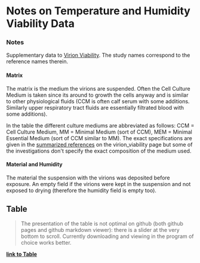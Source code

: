# Notes on Temperature and Humidity Viability Data

### Notes
Supplementary data to [Virion Viability](../virion_viability.md). The study names correspond to the reference names therein.

#### Matrix
The matrix is the medium the virions are suspended. Often the Cell Culture Medium is taken since its around to growth the cells anyway and is similar to other physiological fluids (CCM is often calf serum with some additions. Similarly upper respiratory tract fluids are essentially filtrated blood with some additions). 

In the table the different culture mediums are abbreviated as follows: CCM = Cell Culture Medium, MM = Minimal Medium (sort of CCM), MEM = Minimal Essential Medium (sort of CCM similar to MM).
The exact specifications are given in the [summarized references](../virion_viability.md#references)  on the virion_viability page but some of the investigations don't specify the exact composition of the medium used.

#### Material and Humidity
The material the suspension with the virions was deposited before exposure. An empty field if the virions were kept in the suspension and not exposed to drying (therefore the humidity field is empty too).

## Table
> The presentation of the table is not optimal on github (both github pages and github markdown viewer): there is a slider at the very bottom to scroll. Currently downloading and viewing in the program of choice works better.

[**link to Table**](./viability_data.md)


